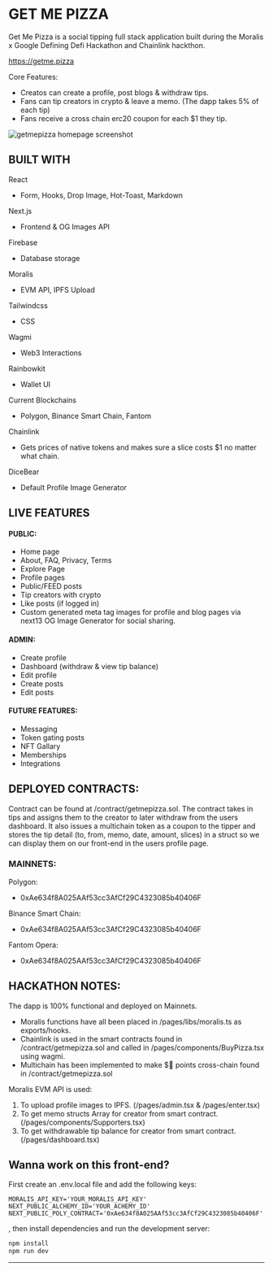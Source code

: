 # GET ME PIZZA

Get Me Pizza is a social tipping full stack application built during the Moralis x Google Defining Defi Hackathon and Chainlink hackthon.

https://getme.pizza

Core Features:

- Creatos can create a profile, post blogs & withdraw tips.
- Fans can tip creators in crypto & leave a memo. (The dapp takes 5% of each tip)
- Fans receive a cross chain erc20 coupon for each $1 they tip.

![getmepizza homepage screenshot](https://i.imgur.com/PpbN6hT.png)

## BUILT WITH

React

- Form, Hooks, Drop Image, Hot-Toast, Markdown

Next.js

- Frontend & OG Images API

Firebase

- Database storage

Moralis

- EVM API, IPFS Upload

Tailwindcss

- CSS

Wagmi

- Web3 Interactions

Rainbowkit

- Wallet UI

Current Blockchains

- Polygon, Binance Smart Chain, Fantom

Chainlink

- Gets prices of native tokens and makes sure a slice costs $1 no matter what chain.

DiceBear

- Default Profile Image Generator

## LIVE FEATURES

#### PUBLIC:

- Home page
- About, FAQ, Privacy, Terms
- Explore Page
- Profile pages
- Public/FEED posts
- Tip creators with crypto
- Like posts (if logged in)
- Custom generated meta tag images for profile and blog pages via next13 OG Image Generator for social sharing.

#### ADMIN:

- Create profile
- Dashboard (withdraw & view tip balance)
- Edit profile
- Create posts
- Edit posts

#### FUTURE FEATURES:

- Messaging
- Token gating posts
- NFT Gallary
- Memberships
- Integrations

## DEPLOYED CONTRACTS:

Contract can be found at /contract/getmepizza.sol. The contract takes in tips and assigns them to the creator to later withdraw from the users dashboard. It also issues a multichain token as a coupon to the tipper and stores the tip detail (to, from, memo, date, amount, slices) in a struct so we can display them on our front-end in the users profile page.

### MAINNETS:

Polygon:

- 0xAe634f8A025AAf53cc3AfCf29C4323085b40406F

Binance Smart Chain:

- 0xAe634f8A025AAf53cc3AfCf29C4323085b40406F

Fantom Opera:

- 0xAe634f8A025AAf53cc3AfCf29C4323085b40406F

## HACKATHON NOTES:

The dapp is 100% functional and deployed on Mainnets.

- Moralis functions have all been placed in /pages/libs/moralis.ts as exports/hooks.
- Chainlink is used in the smart contracts found in /contract/getmepizza.sol and called in /pages/components/BuyPizza.tsx using wagmi.
- Multichain has been implemented to make $🍕 points cross-chain found in /contract/getmepizza.sol

Moralis EVM API is used:

1. To upload profile images to IPFS. (/pages/admin.tsx & /pages/enter.tsx)
2. To get memo structs Array for creator from smart contract. (/pages/components/Supporters.tsx)
3. To get withdrawable tip balance for creator from smart contract. (/pages/dashboard.tsx)

## Wanna work on this front-end?

First create an .env.local file and add the following keys:

```
MORALIS_API_KEY='YOUR_MORALIS_API_KEY'
NEXT_PUBLIC_ALCHEMY_ID='YOUR_ACHEMY_ID'
NEXT_PUBLIC_POLY_CONTRACT='0xAe634f8A025AAf53cc3AfCf29C4323085b40406F'

```

, then install dependencies and run the development server:

```bash
npm install
npm run dev

```

---
